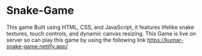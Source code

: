 # Snake-Game
This game Built using HTML, CSS, and JavaScript, it features lifelike snake textures, touch controls, and dynamic canvas resizing.
This Game is live on server so can play this game by using the following link
https://kumar-snake-game.netlify.app/
